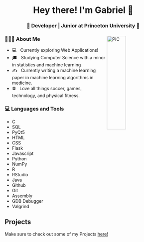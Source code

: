 <h1 align="center">Hey there! I'm Gabriel  👋 </h1>
<h3 align="center">🚀 Developer | Junior at Princeton University  🚀</h3>
<div>
<img width="35%" align="right" alt="PIC" height="300px" src="https://www.pngitem.com/pimgs/m/4-42822_apple-tv-copy-developer-illustration-png-transparent-png.png" />
<div align="left">
  <h3> 👨🏻‍💻 About Me </h3>

  - 💻 &nbsp; Currently exploring Web Applications! 
  - 🎓 &nbsp; Studying Computer Science with a minor in statistics and machine learning
  - ✍️ &nbsp; Currently writing a machine learning paper in machine learning algorithms in medicine.  
  - ⚽ &nbsp; Love all things soccer, games, technology, and physical fitness.
</div>
</div>

<div>
  <h3> 💻 Languages and Tools </h3>
  
  - C
  - SQL
  - PyQt5
  - HTML
  - CSS
  - Flask
  - Javascript
  - Python
  - NumPy
  - R
  - RStudio
  - Java
  - Github
  - Git
  - Assembly
  - GDB Debugger
  - Valgrind

</div>

## Projects

Make sure to check out some of my Projects [here!](/Projects)
